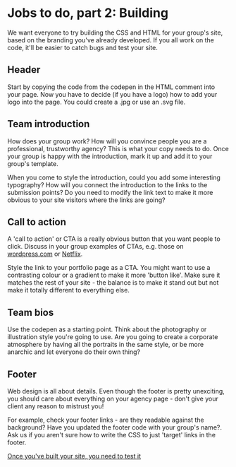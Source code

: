 # Jobs to do, part 2: Building

We want everyone to try building the CSS and HTML for your group's site, based on the branding you've already developed. If you all work on the code, it'll be easier to catch bugs and test your site.

## Header

Start by copying the code from the codepen in the HTML comment into your page. Now you have to decide (if you have a logo) how to add your logo into the page. You could create a .jpg or use an .svg file.

## Team introduction

How does your group work? How will you convince people you are a professional, trustworthy agency? This is what your copy needs to do. Once your group is happy with the introduction, mark it up and add it to your group's template. 

When you come to style the introduction, could you add some interesting typography? How will you connect the introduction to the links to the submission points? Do you need to modify the link text to make it more obvious to your site visitors where the links are going?

## Call to action

A 'call to action' or CTA is a really obvious button that you want people to click. Discuss in your group examples of CTAs, e.g. those on [wordpress.com](https://wordpress.com/) or [Netflix](https://www.netflix.com/gb/).

Style the link to your portfolio page as a CTA. You might want to use a contrasting colour or a gradient to make it more 'button like'. Make sure it matches the rest of your site - the balance is to make it stand out but not make it totally different to everything else.

## Team bios

Use the codepen as a starting point. Think about the photography or illustration style you're going to use. Are you going to create a corporate atmosphere by having all the portraits in the same style, or be more anarchic and let everyone do their own thing?

## Footer

Web design is all about details. Even though the footer is pretty unexciting, you should care about everything on your agency page - don't give your client any reason to mistrust you!

For example, check your footer links - are they readable against the background? Have you updated the footer code with your group's name?. Ask us if you aren't sure how to write the CSS to just 'target' links in the footer.

[Once you've built your site, you need to test it](https://github.com/mmu-webdesign/level5-portfolio/blob/master/creating-your-agency-site/jobs-to-do-3.md)